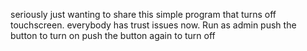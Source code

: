 seriously just wanting to share this simple program that turns off touchscreen. everybody has trust issues now.
Run as admin 
push the button to turn on
push the button again to turn off


